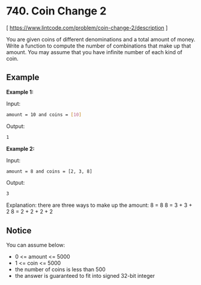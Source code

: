 # 740. Coin Change 2
[ https://www.lintcode.com/problem/coin-change-2/description ]

You are given coins of different denominations and a total amount of money. Write a function to compute the number of combinations that make up that amount. You may assume that you have infinite number of each kind of coin.

## Example
**Example 1:**

Input:
```sh
amount = 10 and coins = [10] 
```
Output:
```sh
1
```

**Example 2:**

Input:
```sh
amount = 8 and coins = [2, 3, 8]
```
Output:
```sh
3
```
Explanation:
there are three ways to make up the amount:
8 = 8
8 = 3 + 3 + 2
8 = 2 + 2 + 2 + 2

## Notice
You can assume below:
- 0 <= amount <= 5000
- 1 <= coin <= 5000
- the number of coins is less than 500
- the answer is guaranteed to fit into signed 32-bit integer